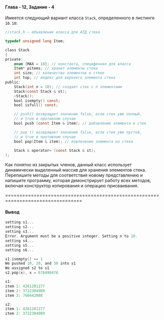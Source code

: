 #### Глава - 12, Задание - 4 ####

Имеется следующий вариант класса ```Stack```, определенного в листинге ```10.10```:

```objectivec
//stack.h — объявление класса для АТД стека 

typedef unsigned long Item;

class Stack 
{ 
private: 
	enum {MAX = 10}; // константа, специфичная для класса 
	Item* pitems; // хранит элементы стека 
	int size; // количество элементов в стеке 
	int top; // индекс для верхнего элемента стека 
public:
	Stack(int n = 10); // создает стек с п элементами 
	Stack(const Stack & st); 
	~Stack(); 
	bool isempty() const;
	bool isfull() const;

	// push() возвращает значение false, если стек уже полный, 
	// и true в противном случае 
	bool push (const Item & item); // добавление элемента в стек 

	// pop () возвращает значение false, если стек уже пустой, 
	// и true в противном случае 
	bool pop(Item & item); // извлечение элемента из стека 
	
	Stack & operator= (const Stack & st); 
); 
```

Как понятно из закрытых членов, данный класс использует динамически
выделенный массив для хранения элементов стека. Перепишите методы для
соответствия новому представлению и напишите программу, которая демонстрирует работу
всех методов, включая конструктор копирования и операцию присваивания.

=================================================================================
#### Вывод ####
```objectivec
setting s1...
setting s2...
setting s3...
Error. Argument must be a positive integer. Setting n to 10.
setting s4...
setting s5...
setting s6...

s1.isempty() == 1
We pushed 10, 20, and 30 into s1
We assigned s2 to s1
s2.pop(x), x = 676490476

s1:
item 1: 4261281277
item 2: 3722304989
item 3: 760442088

s2:
item 1: 4261281277
item 2: 3722304989
```